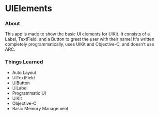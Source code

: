 # UIElements
### About

This app is made to show the basic UI elements for UIKit. It consists of a Label, TextField, and a Button to greet the user with their name! It's written completely programmatically, uses UIKit and Objective-C, and doesn't use ARC.

### Things Learned
- Auto Layout
- UITextField
- UIButton
- UILabel
- Programmatic UI
- UIKit
- Objective-C
- Basic Memory Management 
